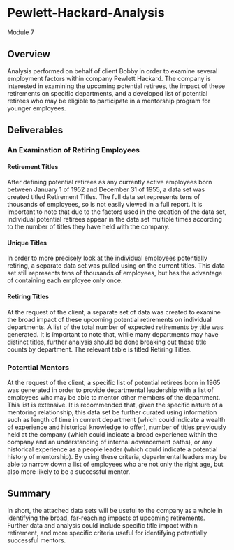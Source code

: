 # Pewlett-Hackard-Analysis
Module 7

## Overview
Analysis performed on behalf of client Bobby in order to examine several employment factors within company Pewlett Hackard. The company is interested in examining the upcoming potential retirees, the impact of these retirements on specific departments, and a developed list of potential retirees who may be eligible to participate in a mentorship program for younger employees.

## Deliverables

### An Examination of Retiring Employees

#### Retirement Titles
After defining potential retirees as any currently active employees born between January 1 of 1952 and December 31 of 1955, a data set was created titled Retirement Titles. The full data set represents tens of thousands of employees, so is not easily viewed in a full report. It is important to note that due to the factors used in the creation of the data set, individual potential retirees appear in the data set multiple times according to the number of titles they have held with the company.

#### Unique Titles
In order to more precisely look at the individual employees potentially retiring, a separate data set was pulled using on the current titles. This data set still represents tens of thousands of employees, but has the advantage of containing each employee only once.

#### Retiring Titles
At the request of the client, a separate set of data was created to examine the broad impact of these upcoming potential retirements on individual departments. A list of the total number of expected retirements by title was generated. It is important to note that, while many departments may have distinct titles, further analysis should be done breaking out these title counts by department. The relevant table is titled Retiring Titles. 

### Potential Mentors
At the request of the client, a specific list of potential retirees born in 1965 was generated in order to provide departmental leadership with a list of employees who may be able to mentor other members of the department. This list is extensive. It is recommended that, given the specific nature of a mentoring relationship, this data set be further curated using information such as length of time in current department (which could indicate a wealth of experience and historical knowledge to offer), number of titles previously held at the company (which could indicate a broad experience within the company and an understanding of internal advancement paths), or any historical experience as a people leader (which could indicate a potential history of mentorship). By using these criteria, departmental leaders may be able to narrow down a list of employees who are not only the right age, but also more likely to be a successful mentor.

## Summary
In short, the attached data sets will be useful to the company as a whole in identifying the broad, far-reaching impacts of upcoming retirements. Further data and analysis could include specific title impact within retirement, and more specific criteria useful for identifying potentially successful mentors.
